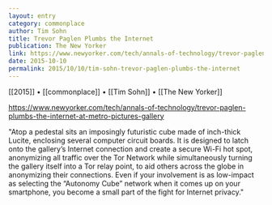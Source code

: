 ```yaml
---
layout: entry
category: commonplace
author: Tim Sohn
title: Trevor Paglen Plumbs the Internet
publication: The New Yorker
link: https://www.newyorker.com/tech/annals-of-technology/trevor-paglen-plumbs-the-internet-at-metro-pictures-gallery
date: 2015-10-10
permalink: 2015/10/10/tim-sohn-trevor-paglen-plumbs-the-internet
---
```


[[2015]] • [[commonplace]] • [[Tim Sohn]] • [[The New Yorker]]

https://www.newyorker.com/tech/annals-of-technology/trevor-paglen-plumbs-the-internet-at-metro-pictures-gallery

"Atop a pedestal sits an imposingly futuristic cube made of inch-thick Lucite, enclosing several computer circuit boards. It is designed to latch onto the gallery’s Internet connection and create a secure Wi-Fi hot spot, anonymizing all traffic over the Tor Network while simultaneously turning the gallery itself into a Tor relay point, to aid others across the globe in anonymizing their connections. Even if your involvement is as low-impact as selecting the “Autonomy Cube” network when it comes up on your smartphone, you become a small part of the fight for Internet privacy."
 
 

